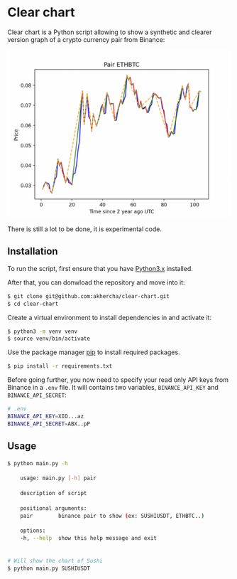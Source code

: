 # Clear chart

Clear chart is a Python script allowing to show a synthetic and clearer version graph of a crypto currency pair from Binance:


![ETH/BTC chart from Binance](.github/ethbtc-chart.png "ETH/BTC chart from Binance")

There is still a lot to be done, it is experimental code.


## Installation

To run the script, first ensure that you have [Python3.x](https://www.python.org/) installed.

After that, you can donwload the repository and move into it:

```sh
$ git clone git@github.com:akhercha/clear-chart.git
$ cd clear-chart
```

Create a virtual environment to install dependencies in and activate it:

```sh
$ python3 -m venv venv
$ source venv/bin/activate
```

Use the package manager [pip](https://pip.pypa.io/en/stable/) to install required packages.

```sh
$ pip install -r requirements.txt
```

Before going further, you now need to specify your read only API keys from Binance in a `.env` file.
It will contains two variables, `BINANCE_API_KEY` and `BINANCE_API_SECRET`:

```sh
# .env
BINANCE_API_KEY=XIO...az
BINANCE_API_SECRET=ABX..pP
```

## Usage

```sh
$ python main.py -h

    usage: main.py [-h] pair

    description of script

    positional arguments:
    pair        binance pair to show (ex: SUSHIUSDT, ETHBTC..)

    options:
    -h, --help  show this help message and exit


# Will show the chart of Sushi
$ python main.py SUSHIUSDT
```
